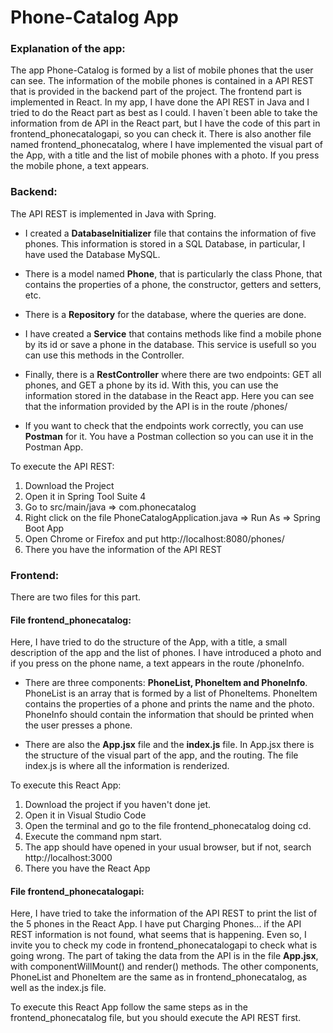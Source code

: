# Phone-Catalog App

### Explanation of the app:

The app Phone-Catalog is formed by a list of mobile phones that the user can see. The information of the mobile phones is contained in a API REST that is provided in the backend part of the project. The frontend part is implemented in React. In my app, I have done the API REST in Java and I tried to do the React part as best as I could. I haven´t been able to take the information from de API in the React part, but I have the code of this part in frontend_phonecatalogapi, so you can check it. There is also another file named frontend_phonecatalog, where I have implemented the visual part of the App, with a title and the list of mobile phones with a photo. If you press the mobile phone, a text appears.

### Backend:

The API REST is implemented in Java with Spring. 

- I created a **DatabaseInitializer** file that contains the information of five phones. This information is stored in a SQL Database, in particular, I have used the Database MySQL. 

- There is a model named **Phone**, that is particularly the class Phone, that contains the properties of a phone, the constructor, getters and setters, etc. 

- There is a **Repository** for the database, where the queries are done.

- I have created a **Service** that contains methods like find a mobile phone by its id or save a phone in the database. This service is usefull so you can use this methods in the Controller.

- Finally, there is a **RestController** where there are two endpoints: GET all phones, and GET a phone by its id. With this, you can use the information stored in the database in the React app. Here you can see that the information provided by the API is in the route /phones/

- If you want to check that the endpoints work correctly, you can use **Postman** for it. You have a Postman collection so you can use it in the Postman App.

To execute the API REST:

1. Download the Project
2. Open it in Spring Tool Suite 4
3. Go to src/main/java => com.phonecatalog
4. Right click on the file PhoneCatalogApplication.java => Run As => Spring Boot App
5. Open Chrome or Firefox and put http://localhost:8080/phones/
6. There you have the information of the API REST

### Frontend:

There are two files for this part. 

#### File frontend_phonecatalog:

Here, I have tried to do the structure of the App, with a title, a small description of the app and the list of phones. I have introduced a photo and if you press on the phone name, a text appears in the route /phoneInfo.

- There are three components: **PhoneList, PhoneItem and PhoneInfo**. PhoneList is an array that is formed by a list of PhoneItems. PhoneItem contains the properties of a phone and prints the name and the photo. PhoneInfo should contain the information that should be printed when the user presses a phone. 

- There are also the **App.jsx** file and the **index.js** file. In App.jsx there is the structure of the visual part of the app, and the routing. The file index.js is where all the information is renderized. 

To execute this React App:
1. Download the project if you haven't done jet.
2. Open it in Visual Studio Code
3. Open the terminal and go to the file frontend_phonecatalog doing cd.
4. Execute the command npm start.
5. The app should have opened in your usual browser, but if not, search http://localhost:3000
6. There you have the React App

#### File frontend_phonecatalogapi:

Here, I have tried to take the information of the API REST to print the list of the 5 phones in the React App. I have put Charging Phones... if the API REST information is not found, what seems that is happening. Even so, I invite you to check my code in frontend_phonecatalogapi to check what is going wrong. The part of taking the data from the API is in the file **App.jsx**, with componentWillMount() and render() methods. The other components, PhoneList and PhoneItem are the same as in frontend_phonecatalog, as well as the index.js file.

To execute this React App follow the same steps as in the frontend_phonecatalog file, but you should execute the API REST first. 
